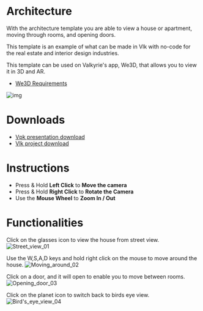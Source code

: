 # Architecture
With the architecture template you are able to view a house or apartment, moving through rooms, and opening doors. 

This template is an example of what can be made in Vlk with no-code for the real estate and interior design industries.

This template can be used on Valkyrie's app, We3D, that allows you to view it in 3D and AR. 

- [We3D Requirements](https://gitlab.talansoft.com/pub/wiki/wikis/valkyrie-for-iOS)

![img](https://cdn2.talansoft.com/ftp/img/www/Design-and-Construction-1600x1200-v2.jpg)

# Downloads

- [Vpk presentation download](https://cdn2.talansoft.com/ftp/samples/Architecture-Template-V2.vpk)
- [Vlk project download](https://cdn2.talansoft.com/ftp/samples/Architecture-Template-V2.zip)

# Instructions
- Press & Hold **Left Click** to **Move the camera** 
- Press & Hold **Right Click** to **Rotate the Camera** 
- Use the **Mouse Wheel** to **Zoom In / Out** 

# Functionalities
Click on the glasses icon to view the house from street view. 
![Street_view_01](https://media.giphy.com/media/D3zjlv07VYjf0VwcMk/giphy.gif)

Use the W,S,A,D keys and hold right click on the mouse to move around the house. 
![Moving_around_02](https://media.giphy.com/media/6aUP3dZjsG3HcTpmxI/giphy.gif)

Click on a door, and it will open to enable you to move between rooms.
![Opening_door_03](https://media.giphy.com/media/ZaubihlkDVljNg9BeK/giphy.gif)

Click on the planet icon to switch back to birds eye view. 
![Bird's_eye_view_04](https://media.giphy.com/media/USBqrAC2ppWzChPmcc/giphy.gif)

